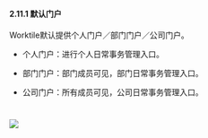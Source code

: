 #### 2.11.1 默认门户

Worktile默认提供个人门户／部门门户／公司门户。

* 个人门户：进行个人日常事务管理入口。

* 部门门户：部门成员可见，部门日常事务管理入口。

* 公司门户：所有成员可见，公司日常事务管理入口。

# ![](/assets/11.1默认门户.png)
